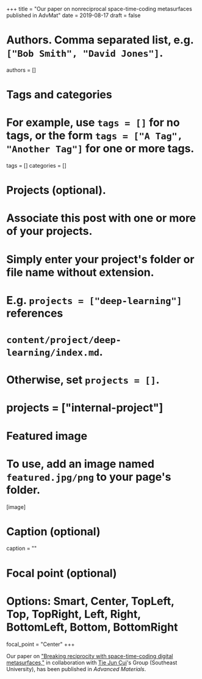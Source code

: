 +++
title = "Our paper on nonreciprocal space-time-coding metasurfaces published in AdvMat"
date = 2019-08-17
draft = false

# Authors. Comma separated list, e.g. `["Bob Smith", "David Jones"]`.
authors = []

# Tags and categories
# For example, use `tags = []` for no tags, or the form `tags = ["A Tag", "Another Tag"]` for one or more tags.
tags = []
categories = []

# Projects (optional).
#   Associate this post with one or more of your projects.
#   Simply enter your project's folder or file name without extension.
#   E.g. `projects = ["deep-learning"]` references
#   `content/project/deep-learning/index.md`.
#   Otherwise, set `projects = []`.
# projects = ["internal-project"]

# Featured image
# To use, add an image named `featured.jpg/png` to your page's folder.
[image]
  # Caption (optional)
  caption = ""

  # Focal point (optional)
  # Options: Smart, Center, TopLeft, Top, TopRight, Left, Right, BottomLeft, Bottom, BottomRight
  focal_point = "Center"
+++

Our paper on ["Breaking reciprocity with space-time-coding digital metasurfaces,"](/publication/ij-am-137-1904069-2019/)
in collaboration with [Tie Jun Cui]'s Group (Southeast University),
has been published in *Advanced Materials*.


[Tie Jun Cui]: https://scholar.google.com/citations?user=-h-1eJsAAAAJ&hl=en
